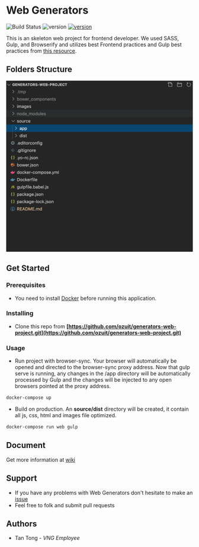 # Web Generators

![Build Status](https://img.shields.io/badge/build-passing-brightgreen) ![version](https://img.shields.io/badge/contributors-1-blueviolet) [![version](https://img.shields.io/badge/open%20issues-0-red)](https://github.com/ozuit/generators-web-project/issues)

This is an skeleton web project for frontend developer. We used SASS, Gulp, and Browserify and utilizes best Frontend practices and Gulp best practices from [this resource](https://github.com/greypants/gulp-starter).

## Folders Structure

![Generator Web](./images/structure.png)

## Get Started

### Prerequisites

- You need to install [Docker](https://www.docker.com/get-started) before running this application.

### Installing

- Clone this repo from **[https://github.com/ozuit/generators-web-project.git](https://github.com/ozuit/generators-web-project.git)**

### Usage

- Run project with browser-sync. Your browser will automatically be opened and directed to the browser-sync proxy address. Now that gulp serve is running, any changes in the /app directory will be automatically processed by Gulp and the changes will be injected to any open browsers pointed at the proxy address.

```bash
docker-compose up
```

- Build on production. An **source/dist** directory will be created, it contain all js, css, html and images file optimized.

```bash
docker-compose run web gulp
```

## Document

Get more information at [wiki](https://github.com/ozuit/generators-web-project/wiki)

## Support

- If you have any problems with Web Generators don't hesitate to make an [issue](https://github.com/ozuit/generators-web-project/issues)
- Feel free to folk and submit pull requests

## Authors

- Tan Tong - *VNG Employee*
